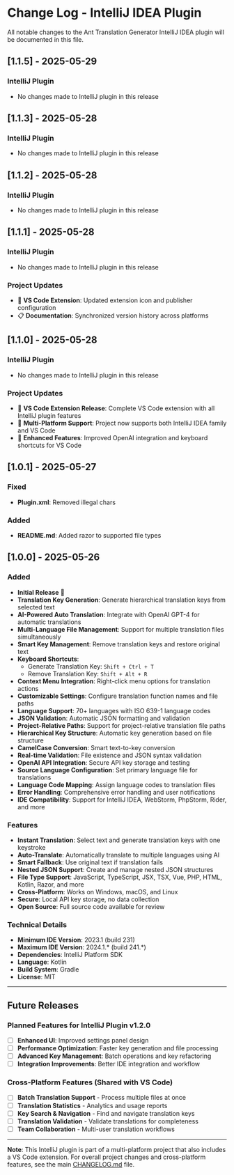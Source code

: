# Change Log - IntelliJ IDEA Plugin

All notable changes to the Ant Translation Generator IntelliJ IDEA plugin will be documented in this file.

## [1.1.5] - 2025-05-29

### IntelliJ Plugin
- No changes made to IntelliJ plugin in this release

## [1.1.3] - 2025-05-28

### IntelliJ Plugin
- No changes made to IntelliJ plugin in this release

## [1.1.2] - 2025-05-28

### IntelliJ Plugin
- No changes made to IntelliJ plugin in this release

## [1.1.1] - 2025-05-28

### IntelliJ Plugin
- No changes made to IntelliJ plugin in this release

### Project Updates
- 🎨 **VS Code Extension**: Updated extension icon and publisher configuration
- 📋 **Documentation**: Synchronized version history across platforms

## [1.1.0] - 2025-05-28

### IntelliJ Plugin
- No changes made to IntelliJ plugin in this release

### Project Updates
- 🚀 **VS Code Extension Release**: Complete VS Code extension with all IntelliJ plugin features
- 📁 **Multi-Platform Support**: Project now supports both IntelliJ IDEA family and VS Code
- 🔧 **Enhanced Features**: Improved OpenAI integration and keyboard shortcuts for VS Code

## [1.0.1] - 2025-05-27

### Fixed
- **Plugin.xml**: Removed illegal chars

### Added
- **README.md**: Added razor to supported file types

## [1.0.0] - 2025-05-26

### Added
- **Initial Release** 🎉
- **Translation Key Generation**: Generate hierarchical translation keys from selected text
- **AI-Powered Auto Translation**: Integrate with OpenAI GPT-4 for automatic translations
- **Multi-Language File Management**: Support for multiple translation files simultaneously
- **Smart Key Management**: Remove translation keys and restore original text
- **Keyboard Shortcuts**: 
  - Generate Translation Key: `Shift + Ctrl + T`
  - Remove Translation Key: `Shift + Alt + R`
- **Context Menu Integration**: Right-click menu options for translation actions
- **Customizable Settings**: Configure translation function names and file paths
- **Language Support**: 70+ languages with ISO 639-1 language codes
- **JSON Validation**: Automatic JSON formatting and validation
- **Project-Relative Paths**: Support for project-relative translation file paths
- **Hierarchical Key Structure**: Automatic key generation based on file structure
- **CamelCase Conversion**: Smart text-to-key conversion
- **Real-time Validation**: File existence and JSON syntax validation
- **OpenAI API Integration**: Secure API key storage and testing
- **Source Language Configuration**: Set primary language file for translations
- **Language Code Mapping**: Assign language codes to translation files
- **Error Handling**: Comprehensive error handling and user notifications
- **IDE Compatibility**: Support for IntelliJ IDEA, WebStorm, PhpStorm, Rider, and more

### Features
- **Instant Translation**: Select text and generate translation keys with one keystroke
- **Auto-Translate**: Automatically translate to multiple languages using AI
- **Smart Fallback**: Use original text if translation fails
- **Nested JSON Support**: Create and manage nested JSON structures
- **File Type Support**: JavaScript, TypeScript, JSX, TSX, Vue, PHP, HTML, Kotlin, Razor, and more
- **Cross-Platform**: Works on Windows, macOS, and Linux
- **Secure**: Local API key storage, no data collection
- **Open Source**: Full source code available for review

### Technical Details
- **Minimum IDE Version**: 2023.1 (build 231)
- **Maximum IDE Version**: 2024.1.* (build 241.*)
- **Dependencies**: IntelliJ Platform SDK
- **Language**: Kotlin
- **Build System**: Gradle
- **License**: MIT

---

## Future Releases

### Planned Features for IntelliJ Plugin v1.2.0
- [ ] **Enhanced UI**: Improved settings panel design
- [ ] **Performance Optimization**: Faster key generation and file processing
- [ ] **Advanced Key Management**: Batch operations and key refactoring
- [ ] **Integration Improvements**: Better IDE integration and workflow

### Cross-Platform Features (Shared with VS Code)
- [ ] **Batch Translation Support** - Process multiple files at once
- [ ] **Translation Statistics** - Analytics and usage reports
- [ ] **Key Search & Navigation** - Find and navigate translation keys
- [ ] **Translation Validation** - Validate translations for completeness
- [ ] **Team Collaboration** - Multi-user translation workflows

---

**Note**: This IntelliJ plugin is part of a multi-platform project that also includes a VS Code extension. For overall project changes and cross-platform features, see the main [CHANGELOG.md](../CHANGELOG.md) file. 